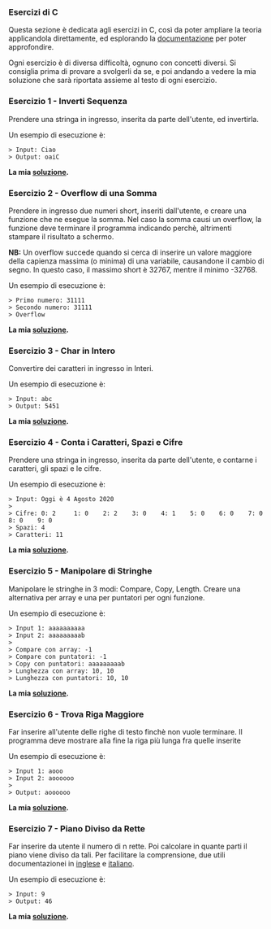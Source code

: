 ### Esercizi di C
Questa sezione è dedicata agli esercizi in C, così da poter ampliare la teoria applicandola direttamente, ed esplorando la [documentazione](https://devdocs.io/c/) per poter approfondire.

Ogni esercizio è di diversa difficoltà, ognuno con concetti diversi.
Si consiglia prima di provare a svolgerli da se, e poi andando a vedere la mia soluzione che sarà riportata assieme al testo di ogni esercizio.


### Esercizio 1 - Inverti Sequenza
Prendere una stringa in ingresso, inserita da parte dell'utente, ed invertirla.

Un esempio di esecuzione è:
```
> Input: Ciao
> Output: oaiC
```

**La mia [soluzione](1_InvertiSequenza.c).**

### Esercizio 2 - Overflow di una Somma
Prendere in ingresso due numeri short, inseriti dall'utente, e creare una funzione che ne esegue la somma. Nel caso la somma causi un overflow, la funzione deve terminare il programma indicando perchè, altrimenti stampare il risultato a schermo.

**NB:** Un overflow succede quando si cerca di inserire un valore maggiore della capienza massima (o minima) di una variabile, causandone il cambio di segno. In questo caso, il massimo short è 32767, mentre il minimo -32768. 

Un esempio di esecuzione è:
```
> Primo numero: 31111 
> Secondo numero: 31111
> Overflow
```

**La mia [soluzione](2_OverflowSomma.c).**

### Esercizio 3 - Char in Intero
Convertire dei caratteri in ingresso in Interi.

Un esempio di esecuzione è:
```
> Input: abc
> Output: 5451
```

**La mia [soluzione](3_CharToInteger.c).**

### Esercizio 4 - Conta i Caratteri, Spazi e Cifre 
Prendere una stringa in ingresso, inserita da parte dell'utente, e contarne i caratteri, gli spazi e le cifre.

Un esempio di esecuzione è:
```
> Input: Oggi è 4 Agosto 2020
>
> Cifre: 0: 2     1: 0    2: 2    3: 0    4: 1    5: 0    6: 0    7: 0    8: 0    9: 0
> Spazi: 4
> Caratteri: 11
```

**La mia [soluzione](4_ContaCaratteriSpaziCifre.c).**

### Esercizio 5 - Manipolare di Stringhe
Manipolare le stringhe in 3 modi: Compare, Copy, Length. Creare una alternativa per array e una per puntatori per ogni funzione. 

Un esempio di esecuzione è:
```
> Input 1: aaaaaaaaaa
> Input 2: aaaaaaaaab
> 
> Compare con array: -1
> Compare con puntatori: -1
> Copy con puntatori: aaaaaaaaab
> Lunghezza con array: 10, 10
> Lunghezza con puntatori: 10, 10
```

**La mia [soluzione](5_ManipolaStringhe.c).**

### Esercizio 6 - Trova Riga Maggiore
Far inserire all'utente delle righe di testo finchè non vuole terminare. Il programma deve mostrare alla fine la riga più lunga fra quelle inserite 

Un esempio di esecuzione è:
```
> Input 1: aooo
> Input 2: aoooooo
> 
> Output: aoooooo
```

**La mia [soluzione](6_TrovaRigaMaggiore.c).**

### Esercizio 7 - Piano Diviso da Rette
Far inserire da utente il numero di n rette. Poi calcolare in quante parti il piano viene diviso da tali. 
Per facilitare la comprensione, due utili documentazionei in [inglese](https://link.springer.com/content/pdf/bbm%3A978-3-642-36243-9%2F1.pdf) e [italiano](https://www.matematicamente.it/forum/divisioni-del-piano-t27628.html).

Un esempio di esecuzione è:
```
> Input: 9
> Output: 46
```

**La mia [soluzione](7_PianoDiviso.c).**
